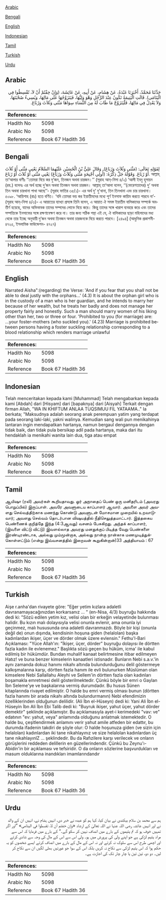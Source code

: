 [Arabic](#arabic)

[Bengali](#bengali)

[English](#english)

[Indonesian](#indonesian)

[Tamil](#tamil)

[Turkish](#turkish)

[Urdu](#urdu)

## Arabic


<div dir="rtl" lang="ar" style={{fontSize:'larger',backgroundColor:'#f8f9fa',padding:20}}>
حَدَّثَنَا مُحَمَّدٌ، أَخْبَرَنَا عَبْدَةُ، عَنْ هِشَامٍ، عَنْ أَبِيهِ، عَنْ عَائِشَةَ، ‏(‏وَإِنْ خِفْتُمْ أَنْ لاَ، تُقْسِطُوا فِي الْيَتَامَى‏)‏‏.‏ قَالَتِ الْيَتِيمَةُ تَكُونُ عِنْدَ الرَّجُلِ وَهْوَ وَلِيُّهَا، فَيَتَزَوَّجُهَا عَلَى مَالِهَا، وَيُسِيءُ صُحْبَتَهَا، وَلاَ يَعْدِلُ فِي مَالِهَا، فَلْيَتَزَوَّجْ مَا طَابَ لَهُ مِنَ النِّسَاءِ سِوَاهَا مَثْنَى وَثُلاَثَ وَرُبَاعَ‏.‏
</div>
<div style={{backgroundColor:'#f8f9fa',padding:20, marginBottom: 10}}><table> <thead> <tr> <th>References:</th> <th></th> </tr> </thead> <tbody><tr><td>Hadith No</td><td>5098</td></tr><tr><td>Arabic No</td><td>5098</td></tr><tr><td>Reference</td><td>Book 67 Hadith 36</td></tr></tbody></table></div>

## Bengali


<div dir="ltr" lang="bn" style={{fontSize:'larger',backgroundColor:'#f8f9fa',padding:20}}>
لِقَوْلِهِ تَعَالَى: (مَثْنَى وَثُلاَثَ وَرُبَاعَ). وَقَالَ عَلِيُّ بْنُ الْحُسَيْنِ عَلَيْهِمَا السَّلاَمُ يَعْنِي مَثْنَى أَوْ ثُلاَثَ أَوْ رُبَاعَ. وَقَوْلُهُ جَلَّ ذِكْرُهُ: (أُولِي أَجْنِحَةٍ مَثْنَى وَثُلاَثَ وَرُبَاعَ) يَعْنِي مَثْنَى أَوْ ثُلاَثَ أَوْ رُبَاعَ. আল্লাহ্ তা‘আলার বাণীঃ ‘‘তোমরা বিয়ে কর দু’জন, তিনজন অথবা চারজন।’’ (সূরাহ আন্-নিসা ৪/২) ‘আলী ইবনু হুসায়ন (রহ.) বলেনঃ এর অর্থ হচ্ছে দু’জন অথবা তিনজন অথবা চারজন। আল্লাহ্ তা‘আলা বলেন, ‘‘(ফেরেশতাদের) দু’ অথবা তিন অথবা চারখানা পাখা আছে’’- (সূরাহ ফাতির ৩৫/১)- এর অর্থ দু’ দু’খানা, তিন তিনখানা এবং চার চারখানা। ৫০৯৮. ‘আয়িশাহ (রাঃ) হতে বর্ণিত। ‘যদি তোমরা ভয় কর ইয়াতীমদের মধ্যে পূর্ণ ইনসাফ কায়িম করতে পারবে না’- (সূরাহ আন্-নিসা ৪/৩)- এ আয়াতের ব্যাখ্যা প্রসঙ্গে তিনি বলেন, এ আয়াত ঐ সমস্ত ইয়াতীম বালিকাদের সম্পর্কে অবতীর্ণ হয়েছে, যাদের অভিভাবক তাদের সম্পদের লোভে বিয়ে করে। কিন্তু তাদের সঙ্গে খারাপ ব্যবহার করে এবং তাদের সম্পত্তিকে ইনসাফের সঙ্গে রক্ষণাবেক্ষণ করে না। তার জন্য সঠিক পন্থা এই যে, ঐ বালিকাদের ছাড়া মহিলাদের মধ্য থেকে তার ইচ্ছে অনুযায়ী দু’জন অথবা তিনজন অথবা চারজনকে বিয়ে করতে পারবে। [২৪৯৪] (আধুনিক প্রকাশনী- ৪৭২৫, ইসলামিক ফাউন্ডেশন- ৪৭২৭)
</div>
<div style={{backgroundColor:'#f8f9fa',padding:20, marginBottom: 10}}><table> <thead> <tr> <th>References:</th> <th></th> </tr> </thead> <tbody><tr><td>Hadith No</td><td>5098</td></tr><tr><td>Arabic No</td><td>5098</td></tr><tr><td>Reference</td><td>Book 67 Hadith 36</td></tr></tbody></table></div>

## English


<div dir="ltr" lang="en" style={{fontSize:'larger',backgroundColor:'#f8f9fa',padding:20}}>
Narrated Aisha":(regarding) the Verse: 'And if you fear that you shall not be able to deal justly with the orphans...' (4.3) It is about the orphan girl who is in the custody of a man who is her guardian, and he intends to marry her because of her wealth, but he treats her badly and does not manage her property fairly and honestly. Such a man should marry women of his liking other than her, two or three or four. 'Prohibited to you (for marriage) are: ...your foster-mothers (who suckled you).' (4.23) Marriage is prohibited between persons having a foster suckling relationship corresponding to a blood relationship which renders marriage unlawful
</div>
<div style={{backgroundColor:'#f8f9fa',padding:20, marginBottom: 10}}><table> <thead> <tr> <th>References:</th> <th></th> </tr> </thead> <tbody><tr><td>Hadith No</td><td>5098</td></tr><tr><td>Arabic No</td><td>5098</td></tr><tr><td>Reference</td><td>Book 67 Hadith 36</td></tr></tbody></table></div>

## Indonesian


<div dir="ltr" lang="id" style={{fontSize:'larger',backgroundColor:'#f8f9fa',padding:20}}>
Telah menceritakan kepada kami [Muhammad] Telah mengabarkan kepada kami [Abdah] dari [Hisyam] dari [bapaknya] dari [Aisyah] Terkait dengan firman Allah, "WA IN KHIFTUM ANLAA TUQSIMUU FIL YATAAMA.." Ia berkata; "Maksudnya adalah seorang anak perempuan yatim yang terdapat pada seorang laki-laki, yakni walinya. Kemudian sang wali pun menikahinya lantaran ingin mendapatkan hartanya, namun bergaul dengannya dengan tidak baik, dan tidak pula bersikap adil pada hartanya, maka dari itu hendaklah ia menikahi wanita lain dua, tiga atau empat
</div>
<div style={{backgroundColor:'#f8f9fa',padding:20, marginBottom: 10}}><table> <thead> <tr> <th>References:</th> <th></th> </tr> </thead> <tbody><tr><td>Hadith No</td><td>5098</td></tr><tr><td>Arabic No</td><td>5098</td></tr><tr><td>Reference</td><td>Book 67 Hadith 36</td></tr></tbody></table></div>

## Tamil


<div dir="ltr" lang="ta" style={{fontSize:'larger',backgroundColor:'#f8f9fa',padding:20}}>
ஆயிஷா (ரலி) அவர்கள் கூறியதாவது. ஓர் அநாதைப் பெண் ஒரு மனிதரிடம் (அவரது பொறுப்பில்) இருப்பாள். அவரே அவளுடைய காப்பாளர் ஆவார். அவளை அவர் அவளது செல்வத்திற்காக மணந்து கொண்டு அவளுடன் மோசமான முறையில் உறவாடுவார்; அவளது செல்வம் தொடர்பான விஷயத்தில் நீதிசெலுத்தமாட்டார். இத்தகைய பெண்ணைக் குறித்தே இந்த (4:3ஆவது) வசனம் பேசுகிறது. அந்தக் காப்பாளர், (இவளை விட்டு விட்டு) இவளல்லாத அவரது மனதுக்குப் பிடித்த வேறு பெண்களை இரண்டிரண்டாக, அல்லது மும்மூன்றாக, அல்லது நான்கு நான்காக மணமுடித்துக்கொள்ளட்டும் (என்று இவ்வசனத்தில் இறைவன் கூறுகின்றான்)33 அத்தியாயம் : 67
</div>
<div style={{backgroundColor:'#f8f9fa',padding:20, marginBottom: 10}}><table> <thead> <tr> <th>References:</th> <th></th> </tr> </thead> <tbody><tr><td>Hadith No</td><td>5098</td></tr><tr><td>Arabic No</td><td>5098</td></tr><tr><td>Reference</td><td>Book 67 Hadith 36</td></tr></tbody></table></div>

## Turkish


<div dir="ltr" lang="tr" style={{fontSize:'larger',backgroundColor:'#f8f9fa',padding:20}}>
Aişe r.anha'dan rivayete göre: "Eğer yetim kızlara adaletli davranamayacağınızdan korkarsanız ... " (en-Nisa, 4/3) buyruğu hakkında dedi ki: "Sözü edilen yetim kız, velisi olan bir erkeğin velayetinde bulunması halidir. Bu kızın malı dolayısıyla velisi onunla evlenir, ama onunla iyi geçinmez, malı hususunda ona adaletli davranmazdı. Böyle bir kişi (onunla değil de) onun dışında, kendisinin hoşuna giden (helalolan) başka kadınlardan ikişer, üçer ve dörder olmak üzere evlensin." Fethu'l-Bari Açıklaması: "Yüce Allah'ın: "İkişer, üçer, dörder" buyruğu dolayısı ile dörtten fazla kadın ile evlenemez." Başlıkta sözü geçen bu hüküm, icma' ile kabul edilmiş bir hükümdür. Bundan muhalif kanaat belirtmesine itibar edilmeyen Hatız! ve buna benzer kimselerin kanaatleri istisnadır. Bunların Nebi s.a.v.'in aynı zamanda dokuz hanımı nikahı altında bulundurduğunu delil göstermeye kalkışmalarına karşı, dörtten fazla hanım ile evli bulunurken Müslüman olan kimselere Nebi Sallallahu Aleyhi ve Sellem'in dörtten fazla olan kadınları boşamakla emretmesi delil gösterilmektedir. Çünkü böyle bir emri o Gaylan İbn Seleme'ye ve başkalarına vermiş durumdadır. Bu husus Sünen kitaplarında rivayet edilmiştir. O halde bu emri vermiş olması bunun (dörtten fazla hanımı bir arada nikahı altında bulundurmanın) Nebi efendimizin özelliklerinden olduğunun delilidir. (Ali İbn el-Hüseyn) dedi ki: Yani Ali İbn el-Hüseyin İbn Ali İbn Ebi Talib dedi ki: "Buyruk ikişer, yahut üçer, yahut dörder demektir" şeklinde açıklamıştır. Bu açıklamasıyla ayet-i kerimedeki "vav: ve" edatının "ev: yahut, veya" anlamında olduğunu anlatmak istemektedir. O halde bu, çeşitlendirmek anlamını verir yahut amile atfeden bir edattır, bu durumda ifadenin takdiri de şöyle olur: O halde hoşunuza giden (ve sizin için helalolan) kadınlardan iki tane nikahlayınız ve size helalolan kadınlardan üç tane nikahlayınlZ ... şeklindedir. Bu da Rafızilere karşı verilecek ve onların görüşlerini reddeden delillerin en güzellerindendir. Çünkü bu Zeynu'ı-Abidin'in bir açıklaması ve tefsiridir. O da onların sözlerine başvurdukları ve masum olduklarına inandıkları imamlarındandır
</div>
<div style={{backgroundColor:'#f8f9fa',padding:20, marginBottom: 10}}><table> <thead> <tr> <th>References:</th> <th></th> </tr> </thead> <tbody><tr><td>Hadith No</td><td>5098</td></tr><tr><td>Arabic No</td><td>5098</td></tr><tr><td>Reference</td><td>Book 67 Hadith 36</td></tr></tbody></table></div>

## Urdu


<div dir="rtl" lang="ur" style={{fontSize:'larger',backgroundColor:'#f8f9fa',padding:20}}>
ہم سے محمد بن سلام بیکندی نے بیان کیا، کہا ہم کو عبدہ نے خبر دی، انہیں ہشام نے، انہیں ان کے والد نے اور انہیں عائشہ رضی اللہ عنہا نے اللہ تعالیٰ کے ارشاد «وإن خفتم أن لا،‏‏‏‏ تقسطوا في اليتامى‏» ”اور اگر تمہیں خوف ہو کہ تم یتیموں کے بارے میں انصاف نہیں کر سکو گے۔“ کے بارے میں فرمایا کہ اس سے مراد یتیم لڑکی ہے جو اپنے ولی کی پرورش میں ہو۔ ولی اس سے اس کے مال کی وجہ سے شادی کرتے اور اچھی طرح اس سے سلوک نہ کرتے اور نہ اس کے مال کے بارے میں انصاف کرتے ایسے شخصوں کو یہ حکم ہوا کہ اس یتیم لڑکی سے نکاح نہ کریں بلکہ اس کے سوا جو عورتیں بھلی لگیں ان سے نکاح کر لیں۔ دو دو، تین تین یا چار چار تک کی اجازت ہے۔
</div>
<div style={{backgroundColor:'#f8f9fa',padding:20, marginBottom: 10}}><table> <thead> <tr> <th>References:</th> <th></th> </tr> </thead> <tbody><tr><td>Hadith No</td><td>5098</td></tr><tr><td>Arabic No</td><td>5098</td></tr><tr><td>Reference</td><td>Book 67 Hadith 36</td></tr></tbody></table></div>